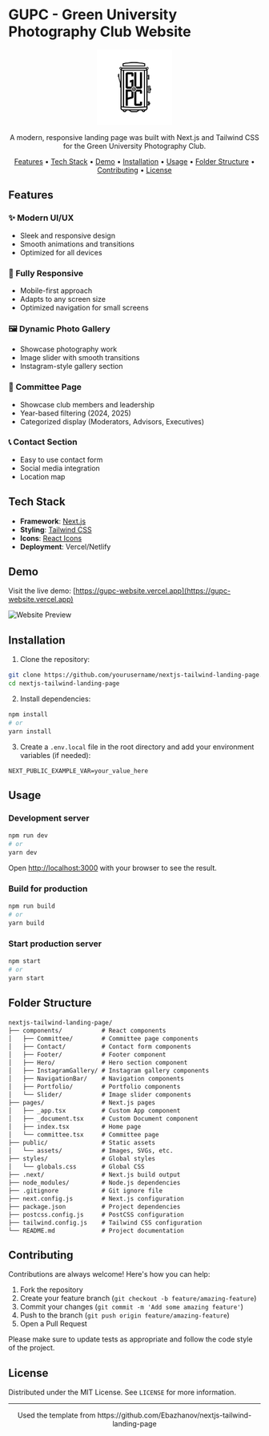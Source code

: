 # GUPC - Green University Photography Club Website

<p align="center">
  <img src="public/assets/logo(black).svg" alt="GUPC Logo" width="150" />
</p>

<p align="center">
  A modern, responsive landing page was built with Next.js and Tailwind CSS for the Green University Photography Club. 
</p>

<p align="center">
  <a href="#features">Features</a> •
  <a href="#tech-stack">Tech Stack</a> •
  <a href="#demo">Demo</a> •
  <a href="#installation">Installation</a> •
  <a href="#usage">Usage</a> •
  <a href="#folder-structure">Folder Structure</a> •
  <a href="#contributing">Contributing</a> •
  <a href="#license">License</a>
</p>

## Features

### ✨ Modern UI/UX
- Sleek and responsive design
- Smooth animations and transitions
- Optimized for all devices

### 📱 Fully Responsive
- Mobile-first approach
- Adapts to any screen size
- Optimized navigation for small screens

### 🖼️ Dynamic Photo Gallery
- Showcase photography work
- Image slider with smooth transitions
- Instagram-style gallery section

### 👥 Committee Page
- Showcase club members and leadership
- Year-based filtering (2024, 2025)
- Categorized display (Moderators, Advisors, Executives)

### 📞 Contact Section
- Easy to use contact form
- Social media integration
- Location map

## Tech Stack

- **Framework**: [Next.js](https://nextjs.org/)
- **Styling**: [Tailwind CSS](https://tailwindcss.com/)
- **Icons**: [React Icons](https://react-icons.github.io/react-icons/)
- **Deployment**: Vercel/Netlify

## Demo

Visit the live demo: [https://gupc-website.vercel.app](https://gupc-website.vercel.app)

![Website Preview](public/assets/preview.png)

## Installation

1. Clone the repository:
```bash
git clone https://github.com/yourusername/nextjs-tailwind-landing-page.git
cd nextjs-tailwind-landing-page
```

2. Install dependencies:
```bash
npm install
# or
yarn install
```

3. Create a `.env.local` file in the root directory and add your environment variables (if needed):
```
NEXT_PUBLIC_EXAMPLE_VAR=your_value_here
```

## Usage

### Development server

```bash
npm run dev
# or
yarn dev
```

Open [http://localhost:3000](http://localhost:3000) with your browser to see the result.

### Build for production

```bash
npm run build
# or
yarn build
```

### Start production server

```bash
npm start
# or
yarn start
```

## Folder Structure

```
nextjs-tailwind-landing-page/
├── components/           # React components
│   ├── Committee/        # Committee page components
│   ├── Contact/          # Contact form components
│   ├── Footer/           # Footer component
│   ├── Hero/             # Hero section component
│   ├── InstagramGallery/ # Instagram gallery components
│   ├── NavigationBar/    # Navigation components
│   ├── Portfolio/        # Portfolio components
│   └── Slider/           # Image slider components
├── pages/                # Next.js pages
│   ├── _app.tsx          # Custom App component
│   ├── _document.tsx     # Custom Document component
│   ├── index.tsx         # Home page
│   └── committee.tsx     # Committee page
├── public/               # Static assets
│   └── assets/           # Images, SVGs, etc.
├── styles/               # Global styles
│   └── globals.css       # Global CSS
├── .next/                # Next.js build output
├── node_modules/         # Node.js dependencies
├── .gitignore            # Git ignore file
├── next.config.js        # Next.js configuration
├── package.json          # Project dependencies
├── postcss.config.js     # PostCSS configuration
├── tailwind.config.js    # Tailwind CSS configuration
└── README.md             # Project documentation
```

## Contributing

Contributions are always welcome! Here's how you can help:

1. Fork the repository
2. Create your feature branch (`git checkout -b feature/amazing-feature`)
3. Commit your changes (`git commit -m 'Add some amazing feature'`)
4. Push to the branch (`git push origin feature/amazing-feature`)
5. Open a Pull Request

Please make sure to update tests as appropriate and follow the code style of the project.

## License

Distributed under the MIT License. See `LICENSE` for more information.

---

<p align="center">
  Used the template from https://github.com/Ebazhanov/nextjs-tailwind-landing-page
</p>

